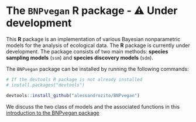 # The `BNPvegan` R package - :warning: Under development

This **R** package is an implementation of various Bayesian nonparametric models for the analysis of ecological data. The **R** package is currently under development. The package consists of two main methods: **species sampling models** (`ssm`) and  **species discovery models** (`sdm`).

The `BNPvegan` package can be installed by running the following commands:

```r 
# If the devtools R package is not already installed
# install.packages("devtools")

devtools::install_github("alessandrozito/BNPvegan")
```

We discuss the two class of models and the associated functions in this [introduction to the BNPvegan package](https://alessandrozito.github.io/BNPvegan/vignette.html)
